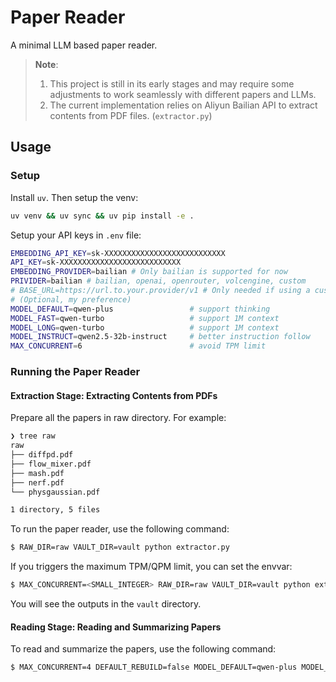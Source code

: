 # Paper Reader

A minimal LLM based paper reader.

> **Note**:
> 
> 1. This project is still in its early stages and may require some adjustments to work seamlessly with different papers and LLMs.
> 2. The current implementation relies on Aliyun Bailian API to extract contents from PDF files. (`extractor.py`)

## Usage

### Setup

Install `uv`. Then setup the venv:

```bash
uv venv && uv sync && uv pip install -e .
```

Setup your API keys in `.env` file:

```sh
EMBEDDING_API_KEY=sk-XXXXXXXXXXXXXXXXXXXXXXXXXXX
API_KEY=sk-XXXXXXXXXXXXXXXXXXXXXXXXXXX
EMBEDDING_PROVIDER=bailian # Only bailian is supported for now
PRIVIDER=bailian # bailian, openai, openrouter, volcengine, custom
# BASE_URL=https://url.to.your.provider/v1 # Only needed if using a custom provider
# (Optional, my preference)
MODEL_DEFAULT=qwen-plus                 # support thinking
MODEL_FAST=qwen-turbo                   # support 1M context
MODEL_LONG=qwen-turbo                   # support 1M context
MODEL_INSTRUCT=qwen2.5-32b-instruct     # better instruction follow
MAX_CONCURRENT=6                        # avoid TPM limit
```

### Running the Paper Reader

#### Extraction Stage: Extracting Contents from PDFs

Prepare all the papers in raw directory. For example:
```sh
❯ tree raw
raw
├── diffpd.pdf
├── flow_mixer.pdf
├── mash.pdf
├── nerf.pdf
└── physgaussian.pdf

1 directory, 5 files
```

To run the paper reader, use the following command:

```sh
$ RAW_DIR=raw VAULT_DIR=vault python extractor.py
```

If you triggers the maximum TPM/QPM limit, you can set the envvar:

```sh
$ MAX_CONCURRENT=<SMALL_INTEGER> RAW_DIR=raw VAULT_DIR=vault python extractor.py
```

You will see the outputs in the `vault` directory.

#### Reading Stage: Reading and Summarizing Papers

To read and summarize the papers, use the following command:

```sh
$ MAX_CONCURRENT=4 DEFAULT_REBUILD=false MODEL_DEFAULT=qwen-plus MODEL_FAST=qwen-turbo MODEL_INSTRUCT=qwen2.5-32b-instruct python main.py
```
